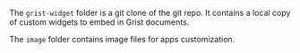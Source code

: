 The `grist-widget` folder is a git clone of the git repo.
It contains a local copy of custom widgets to embed in Grist documents.

The `image` folder contains image files for apps customization.
